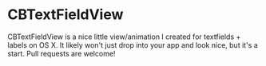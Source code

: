 # CBTextFieldView

CBTextFieldView is a nice little view/animation I created for textfields + labels on OS X. It likely won't just drop into your app and look nice, but it's a start. Pull requests are welcome!
